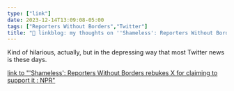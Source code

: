 ```yaml
---
type: ["link"]
date: 2023-12-14T13:09:08-05:00
tags: ["Reporters Without Borders","Twitter"]
title: "🔗 linkblog: my thoughts on ''Shameless': Reporters Without Borders rebukes X for claiming to support it : NPR'"
---
```

Kind of hilarious, actually, but in the depressing way that most Twitter news is these days.

[link to "'Shameless': Reporters Without Borders rebukes X for claiming to support it : NPR"](https://www.npr.org/2023/12/14/1219274980/reporters-without-borders-says-x-twitter-does-not-support-it)
